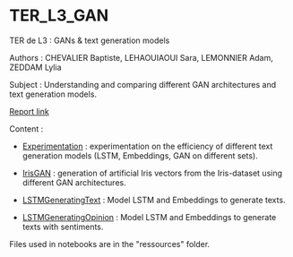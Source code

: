 # TER_L3_GAN
TER de L3 : GANs &amp; text generation models

Authors : CHEVALIER Baptiste, LEHAOUIAOUI Sara, LEMONNIER Adam, ZEDDAM Lylia 

Subject : Understanding and comparing different GAN architectures and text generation models.

[Report link](../../tree/master/Experimentation.ipynb)

Content :

- [Experimentation](../../tree/master/Experimentation.ipynb) : experimentation on the efficiency of different text generation models (LSTM, Embeddings, GAN on different sets).

- [IrisGAN](../../tree/master/IrisGAN.ipynb) : generation of artificial Iris vectors from the Iris-dataset using different GAN architectures.

- [LSTMGeneratingText](../../tree/master/LSTMForGeneratingText_VersioCommente.ipynb) : Model LSTM and Embeddings to generate texts.

- [LSTMGeneratingOpinion](../../tree/master/LSTMGeneratingOpinion.ipynb) : Model LSTM and Embeddings to generate texts with sentiments.

Files used in notebooks are in the "ressources" folder.
